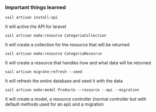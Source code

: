 ### Important things learned

`sail artisan install:api`

It will active the API for laravel

`sail artisan make:resource CategoriaCollection`

It will create a collection for the resource that will be returned

`sail artisan make:resource CategoriaResource`

It will create a resource that handles how and what data will be returned

`sail artisan migrate:refresh --seed`

It will refresh the entire database and seed it with the data

`sail artisan make:model Producto --resource --api --migration`

It will create a model, a resource controller (normal controller but with default methods used for an api) and a migration